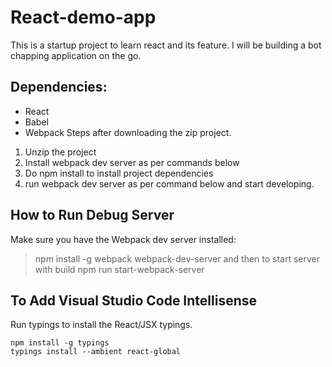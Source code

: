 # React-demo-app
This is a startup project to learn react and its feature. I will be building a bot chapping application on the go.
## Dependencies:
* React
* Babel
* Webpack
Steps after downloading the zip project.
1. Unzip the project
2. Install webpack dev server as per commands below
3. Do npm install to install project dependencies
4. run webpack dev server as per command below and start developing.
## How to Run Debug Server

Make sure you have the Webpack dev server installed: 

> npm install -g webpack webpack-dev-server
 and then to start server with build
 > npm run start-webpack-server
## To Add Visual Studio Code Intellisense

Run typings to install the React/JSX typings.

```
npm install -g typings
typings install --ambient react-global
```
